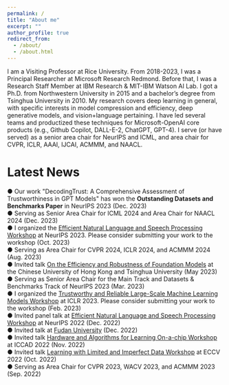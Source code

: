 ```yaml
---
permalink: /
title: "About me"
excerpt: ""
author_profile: true
redirect_from: 
  - /about/
  - /about.html
---
```


I am a Visiting Professor at Rice University. From 2018-2023, I was a Principal Researcher at Microsoft Research Redmond. Before that, I was a Research Staff Member at IBM Research & MIT-IBM Watson AI Lab. I got a Ph.D. from Northwestern University in 2015 and a bachelor’s degree from Tsinghua University in 2010. My research covers deep learning in general, with specific interests in model compression and efficiency, deep generative models, and vision+language pertaining. I have led several teams and productized these techniques for Microsoft-OpenAI core products (e.g., Github Copilot, DALL-E-2, ChatGPT, GPT-4). I serve (or have served) as a senior area chair for NeurIPS and ICML, and area chair for CVPR, ICLR, AAAI, IJCAI, ACMMM, and NAACL.

Latest News
======
● Our work "DecodingTrust: A Comprehensive Assessment of Trustworthiness in GPT Models" has won the **Outstanding Datasets and Benchmarks Paper** in NeurIPS 2023 (Dec. 2023) <br>
● Serving as Senior Area Chair for ICML 2024 and Area Chair for NAACL 2024 (Dec. 2023) <br>
● I organized the [Efficient Natural Language and Speech Processing Workshop](https://neurips2023-enlsp.github.io/) at NeurIPS 2023. Please consider submitting your work to the workshop (Oct. 2023) <br>
● Serving as Area Chair for CVPR 2024, ICLR 2024, and ACMMM 2024 (Aug. 2023) <br>
● Invited talk [On the Efficiency and Robustness of Foundation Models](https://www.ie.cuhk.edu.hk/wp-content/uploads/main/documents/sem1023_Dr.%20CHENG%20Yu_20230509.pdf) at the Chinese University of Hong Kong and Tsinghua University (May 2023) <br>
● Serving as Senior Area Chair for the Main Track and Datasets & Benchmarks Track of NeurIPS 2023 (Mar. 2023) <br>
● I organized the [Trustworthy and Reliable Large-Scale Machine Learning Models Workshop](https://rtml-iclr2023.github.io/cfp.html) at ICLR 2023. Please consider submitting your work to the workshop (Feb. 2023) <br>
● Invited panel talk at [Efficient Natural Language and Speech Processing Workshop](https://neurips2022-enlsp.github.io/) at NeurIPS 2022 (Dec. 2022) <br>
● Invited talk at [Fudan University](https://mp.weixin.qq.com/s/OOIV_Byo6_3g8qLVtFEPpA) (Dec. 2022)<br>
● Invited talk [Hardware and Algorithms for Learning On-a-chip Workshop](https://sites.google.com/rice.edu/iccad-halo-2022/schedule?authuser=0) at ICCAD 2022 (Nov. 2022) <br>
● Invited talk [Learning with Limited and Imperfect Data Workshop](https://eccv2022.ecva.net/program/workshop-schedule/) at ECCV 2022 (Oct. 2022) <br>
● Serving as Area Chair for CVPR 2023, WACV 2023, and ACMMM 2023 (Sep. 2022) <br>
